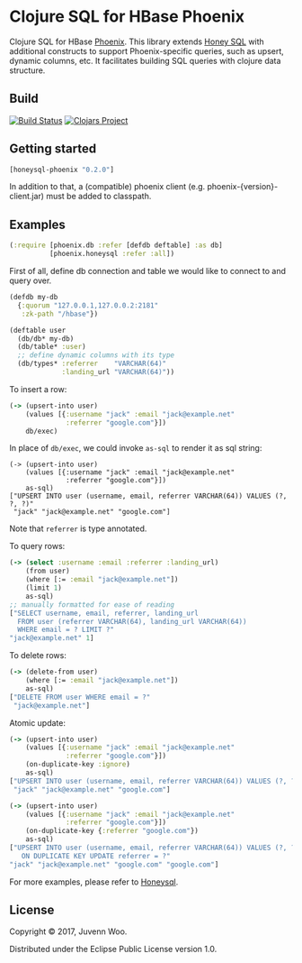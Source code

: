 # Clojure SQL for HBase Phoenix

Clojure SQL for HBase [Phoenix](http://phoenix.apache.org). This
library extends [Honey SQL](https://github.com/jkk/honeysql) with
additional constructs to support Phoenix-specific queries, such as
upsert, dynamic columns, etc. It facilitates building SQL queries with
clojure data structure.

## Build

[![Build Status](https://travis-ci.org/juvenn/honeysql-phoenix.svg?branch=master)](https://travis-ci.org/juvenn/honeysql-phoenix)
[![Clojars Project](https://img.shields.io/clojars/v/honeysql-phoenix.svg)](https://clojars.org/honeysql-phoenix)

## Getting started

```clj
[honeysql-phoenix "0.2.0"]
```

In addition to that, a (compatible) phoenix client (e.g. phoenix-{version}-client.jar)
must be added to classpath.

## Examples

```clj
(:require [phoenix.db :refer [defdb deftable] :as db]
          [phoenix.honeysql :refer :all])
```

First of all, define db connection and table we would like to connect to
and query over.

```clj
(defdb my-db
  {:quorum "127.0.0.1,127.0.0.2:2181"
   :zk-path "/hbase"})

(deftable user
  (db/db* my-db)
  (db/table* :user)
  ;; define dynamic columns with its type
  (db/types* :referrer    "VARCHAR(64)"
             :landing_url "VARCHAR(64)"))
```

To insert a row:

```clj
(-> (upsert-into user)
    (values [{:username "jack" :email "jack@example.net"
              :referrer "google.com"}])
    db/exec)
```

In place of `db/exec`, we could invoke `as-sql` to render it as sql string:

```
(-> (upsert-into user)
    (values [{:username "jack" :email "jack@example.net"
              :referrer "google.com"}])
    as-sql)
["UPSERT INTO user (username, email, referrer VARCHAR(64)) VALUES (?, ?, ?)"
 "jack" "jack@example.net" "google.com"]
```

Note that `referrer` is type annotated.

To query rows:

```clj
(-> (select :username :email :referrer :landing_url)
    (from user)
    (where [:= :email "jack@example.net"])
    (limit 1)
    as-sql)
;; manually formatted for ease of reading
["SELECT username, email, referrer, landing_url
  FROM user (referrer VARCHAR(64), landing_url VARCHAR(64))
  WHERE email = ? LIMIT ?"
"jack@example.net" 1]
```

To delete rows:

```clj
(-> (delete-from user)
    (where [:= :email "jack@example.net"])
    as-sql)
["DELETE FROM user WHERE email = ?"
 "jack@example.net"]
```

Atomic update:

```clj
(-> (upsert-into user)
    (values [{:username "jack" :email "jack@example.net"
              :referrer "google.com"}])
    (on-duplicate-key :ignore)
    as-sql)
["UPSERT INTO user (username, email, referrer VARCHAR(64)) VALUES (?, ?, ?) ON DUPLICATE KEY IGNORE"
 "jack" "jack@example.net" "google.com"]

(-> (upsert-into user)
    (values [{:username "jack" :email "jack@example.net"
              :referrer "google.com"}])
    (on-duplicate-key {:referrer "google.com"})
    as-sql)
["UPSERT INTO user (username, email, referrer VARCHAR(64)) VALUES (?, ?, ?)
   ON DUPLICATE KEY UPDATE referrer = ?"
"jack" "jack@example.net" "google.com" "google.com"]
```

For more examples, please refer to [Honeysql](https://github.com/jkk/honeysql).

## License

Copyright © 2017, Juvenn Woo.

Distributed under the Eclipse Public License version 1.0.
